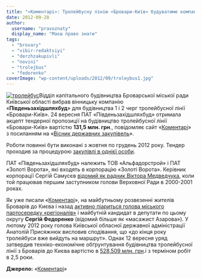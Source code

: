 ```yaml
---
title: "«Коментарі»: Тролейбусну лінію «Бровари-Київ» будуватиме компанія «Південьзахідшляхбуд»"
date: 2012-09-28
author: 
  username: "pravoznaty"
  display_name: "Маєш право знати"
tags: 
  - "brovary"
  - "vibir-redaktsiyi"
  - "derzhzakupivli"
  - "novini"
  - "trolejbus"
  - "fedorenko"
coverImage: "wp-content/uploads/2012/09/troleybus1.jpg"
---
```


[![](https://mpz.brovary.org/wp-content/uploads/2012/09/troleybus1.jpg "тролейбус")](https://mpz.brovary.org/wp-content/uploads/2012/09/troleybus1.jpg)Відділ капітального будівництва Броварської міської ради Київської області вибрав вінницьку компанію «**Південьзахідшляхбуд**» для будівництва 1 і 2 черг тролейбусної лінії «Бровари-Київ». 24 вересня ПАТ «Південьзахідшляхбуд» отримала акцепт тендерної пропозиції на будівництво тролейбусної лінії «Бровари-Київ» вартістю **131,5 млн. грн**., повідомляє сайт «[Коментарі](https://ua.money.comments.ua/capital/2012/09/26/184052/troleybus-brovarikiiv-zapustit.html)» з посиланням на «[Вісник державних закупівель](https://www.ukrtender.com/)».

Роботи повинні бути виконані з жовтня по грудень 2012 року. Тендер проходив за процедурою [закупівлі в однієї особи](https://brovary.kiev.ua/r%D1%96shennya-vikonavchogo-kom%D1%96tetu-412).

ПАТ «Південьзахідшляхбуд» належить ТОВ «Альфадорстрой» і ПАТ «Золоті Ворота», які входять в корпорацію «Золоті Ворота». Керівник корпорації Сергій Самусєв [відомий як радник Віктора Медведчука](https://kyiv.comments.ua/news/2009/11/04/122824.html), коли той працював першим заступником голови Верховної Ради в 2000-2001 роках.

Як уже писали «[Коментарі](https://money.comments.ua/people/2012/09/14/360197/trolleybus-brovari-kiev.html)», на майбутньому розвезенні жителів Броварів до Києва і назад [активно піариться голова міського партосередку «регіоналів»](https://money.comments.ua/fair/2012/07/31/352652/massazhist-azarova-ostavit.html) і майбутній кандидат в депутати по цьому округу **Сергій Федоренко** (відомий більше як «масажист Азарова»). У лютому 2012 року голова Київської обласної державної адміністрації Анатолій Присяжнюк висловив сподівання, що «до кінця року тролейбуси вже вийдуть на маршрут». Однак 12 вересня уряд затвердив техніко-економічне обґрунтування будівництва тролейбусної лінії з Броварів до Києва вартістю в [528,509 млн. грн](https://www.kommersant.ua/doc/2024146).і з терміном робіт в 2,5 роки.

**Джерело:** «[Коментарі](https://ua.money.comments.ua/capital/2012/09/26/184052/troleybus-brovarikiiv-zapustit.html)»
